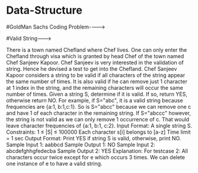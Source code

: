# Data-Structure
#GoldMan Sachs Coding Problem---->

#Valid String--->

There is a town named Chefland where Chef lives. One can only enter the Chefland through visa which is granted by head Chef of the town named Chef Sanjeev Kapoor. Chef Sanjeev is very interested in the validation of string.
Hence he devised a test to get into the Chefland. Chef Sanjeev Kapoor considers a string to be valid if all characters of the string appear the same number of times. It is also valid if he can remove just 1 character at 1 index in the string, and the remaining characters will occur the same number of times. Given a string S, determine if it is valid. If so, return YES, otherwise return NO.
For example, if S="abc", it is a valid string because frequencies are {a:1, b:1,c:1}. So is S="abcc" because we can remove one c and have 1 of each character in the remaining string. If S="abccc" however, the string is not valid as we can only remove 1 occurrence of c. That would leave character frequencies of {a:1, b:1, c:2}.
Input Format:
A single string S.
Constraints:
1 ≤ |S| ≤ 100000
Each character s[i] belongs to [a-z]
Time limit = 1 sec
Output Format:
Print YES if string S is valid, otherwise, print NO. 
Sample Input 1:
aabbcd
Sample Output 1:
NO
Sample Input 2:
abcdefghhgfedecba
Sample Output 2:
YES
Explanation:
For testcase 2:
All characters occur twice except for e which occurs 3 times. We can delete one instance of e to have a valid string.
